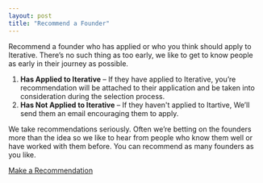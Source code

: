```yaml
---
layout: post 
title: "Recommend a Founder"
---
```


Recommend a founder who has applied or who you think should apply to Iterative. There’s no such thing as too early, we like to get to know people as early in their journey as possible.

1. **Has Applied to Iterative** – If they have applied to Iterative, you’re recommendation will be attached to their application and be taken into consideration during the selection process. 
2. **Has Not Applied to Iterative** – If they haven't applied to Itartive, We’ll send them an email encouraging them to apply.

We take recommendations seriously. Often we’re betting on the founders more than the idea so we like to hear from people who know them well or have worked with them before. You can recommend as many founders as you like.

<a href="https://airtable.com/shrmLNUKq1qr94YkW" class="btn btn-primary " tabindex="-1" role="button" aria-disabled="true" target="_blank">Make a Recommendation</a>